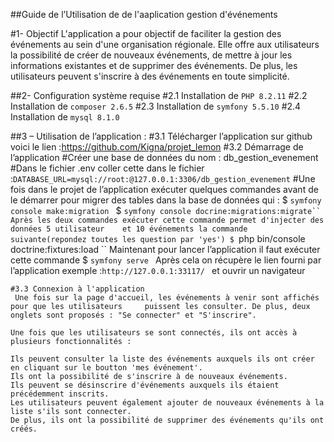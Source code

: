##Guide de l’Utilisation de de l'aaplication gestion d'événements 

#1- Objectif 
  L'application a pour objectif de faciliter la gestion des événements au sein d'une organisation régionale. Elle offre aux utilisateurs la possibilité de créer de nouveaux événements, de mettre à jour les informations existantes et de supprimer des événements. De plus, les utilisateurs peuvent s'inscrire à des événements en toute simplicité.

##2-  Configuration système requise
	#2.1 Installation de `PHP 8.2.11`
	#2.2 Installation de `composer 2.6.5`
	#2.3 Installation de `symfony 5.5.10`
	#2.4 Installation de `mysql 8.1.0`
	
##3 – Utilisation de l’application :
	#3.1 Télécharger l’application sur github 
		voici le lien :https://github.com/Kigna/projet_lemon
	#3.2 Démarrage  de l’application
	#Créer une base de données du nom : db_gestion_evenement 
    #Dans le fichier .env coller cette dans le fichier :`DATABASE_URL=mysql://root:@127.0.0.1:3306/db_gestion_evenement` 
	#Une fois dans le projet de l’application exécuter quelques commandes avant de le démarrer 	pour migrer des tables dans la base de données qui : 
	$ `symfony console make:migration `
	$  `symfony console docrine:migrations:migrate``
            Après les deux commandes exécuter cette commande permet d'injecter des données 5 utilisateur 	et 10 événements la commande suivante(repondez toutes les question par 'yes')
	$ `php bin/console doctrine:fixtures:load ``
           Maintenant pour lancer l’application il faut exécuter cette commande 
	$ `symfony serve ` 
	Après cela on récupère le lien fourni par l’application exemple :`http://127.0.0.1:33117/ `
   	et ouvrir un navigateur  

	#3.3 Connexion à l'application
	 Une fois sur la page d'accueil, les événements à venir sont affichés pour que les utilisateurs 	puissent les consulter. De plus, deux onglets sont proposés : "Se connecter" et "S'inscrire".

	Une fois que les utilisateurs se sont connectés, ils ont accès à plusieurs fonctionnalités :

	Ils peuvent consulter la liste des événements auxquels ils ont créer en cliquant sur le boutton 'mes événement'.
	Ils ont la possibilité de s'inscrire à de nouveaux événements.
	Ils peuvent se désinscrire d'événements auxquels ils étaient précédemment inscrits.
	Les utilisateurs peuvent également ajouter de nouveaux événements à la liste s'ils sont connecter.
	De plus, ils ont la possibilité de supprimer des événements qu'ils ont créés.
	
	